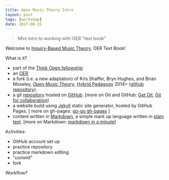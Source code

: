 ```yaml
---
title: Open Music Theory Intro
layout: post
tags: [workshop]
date: 2017-08-15
---
```


> Mini intro to working with OER "text book"

Welcome to [Inquiry-Based Music Theory](https://smbutterfield.github.io/ibmt17-18/), OER Text Book!

What is it?

- part of the [Think Open fellowship](https://open.lib.uidaho.edu/)
- an [OER](https://en.wikipedia.org/wiki/Open_educational_resources)
- a fork (i.e. a new adaptation) of Kris Shaffer, Bryn Hughes, and Brian Moseley, [*Open Music Theory*](http://openmusictheory.com/), [Hybrid Pedagogy](http://www.digitalpedagogylab.com/hybridped/) 2014+ ([github repository](https://github.com/openmusictheory/openmusictheory.github.io)).
- a git [repository](https://github.com/smbutterfield/ibmt17-18) hosted on [GitHub](https://github.com/). [more on Git and GitHub: [Get Git](https://uidaholib.github.io/get-git/), [Git for collaboration](https://evanwill.github.io/_drafts/notes/git-collaboration.html)]
- a website build using [Jekyll](http://jekyllrb.com/) static site generator, hosted by GitHub Pages. [ more on gh-pages: [go-go gh-pages](https://evanwill.github.io/go-go-ghpages/) ]
- content written in [Markdown](https://daringfireball.net/projects/markdown/), a simple mark up language written in [plain text](https://en.wikipedia.org/wiki/Plain_text). [more on Markdown: [markdown in a minute](https://evanwill.github.io/_drafts/notes/markdown-minute.html)]

Activities:

- GitHub account set up
- practice repository
- practice markdown editing
- "commit"
- fork

Workflow?
